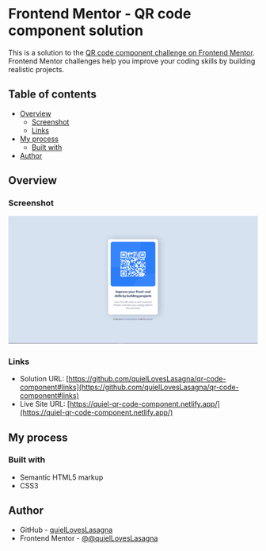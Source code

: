 # Frontend Mentor - QR code component solution

This is a solution to the [QR code component challenge on Frontend Mentor](https://www.frontendmentor.io/challenges/qr-code-component-iux_sIO_H). Frontend Mentor challenges help you improve your coding skills by building realistic projects.

## Table of contents

- [Overview](#overview)
  - [Screenshot](#screenshot)
  - [Links](#links)
- [My process](#my-process)
  - [Built with](#built-with)
- [Author](#author)

## Overview

### Screenshot

![screenshot](./assets/screenshot.png)

### Links

- Solution URL: [https://github.com/quielLovesLasagna/qr-code-component#links](https://github.com/quielLovesLasagna/qr-code-component#links)
- Live Site URL: [https://quiel-qr-code-component.netlify.app/](https://quiel-qr-code-component.netlify.app/)

## My process

### Built with

- Semantic HTML5 markup
- CSS3

## Author

- GitHub - [quielLovesLasagna](https://github.com/quielLovesLasagna)
- Frontend Mentor - [@@quielLovesLasagna](https://www.frontendmentor.io/profile/quielLovesLasagna)
